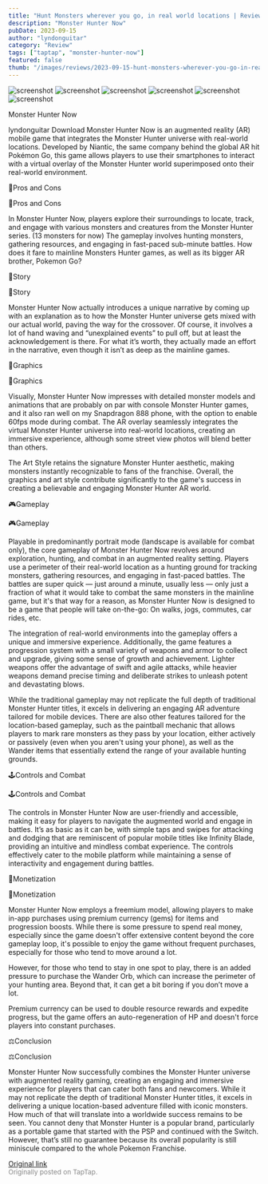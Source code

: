 ```yaml
---
title: "Hunt Monsters wherever you go, in real world locations | Review - Monster Hunter Now"
description: "Monster Hunter Now"
pubDate: 2023-09-15
author: "lyndonguitar"
category: "Review"
tags: ["taptap", "monster-hunter-now"]
featured: false
thumb: "/images/reviews/2023-09-15-hunt-monsters-wherever-you-go-in-real-world-locations--review---monster-hunter-now-0.avif"
---
```


<div class="gallery">
  <img src="/images/reviews/2023-09-15-hunt-monsters-wherever-you-go-in-real-world-locations--review---monster-hunter-now-0.avif" alt="screenshot" />
  <img src="/images/reviews/2023-09-15-hunt-monsters-wherever-you-go-in-real-world-locations--review---monster-hunter-now-1.avif" alt="screenshot" />
  <img src="/images/reviews/2023-09-15-hunt-monsters-wherever-you-go-in-real-world-locations--review---monster-hunter-now-2.avif" alt="screenshot" />
  <img src="/images/reviews/2023-09-15-hunt-monsters-wherever-you-go-in-real-world-locations--review---monster-hunter-now-3.avif" alt="screenshot" />
  <img src="/images/reviews/2023-09-15-hunt-monsters-wherever-you-go-in-real-world-locations--review---monster-hunter-now-4.avif" alt="screenshot" />
  <img src="/images/reviews/2023-09-15-hunt-monsters-wherever-you-go-in-real-world-locations--review---monster-hunter-now-5.avif" alt="screenshot" />
</div>

Monster Hunter Now

lyndonguitar
Download
Monster Hunter Now is an augmented reality (AR) mobile game that integrates the Monster Hunter universe with real-world locations. Developed by Niantic, the same company behind the global AR hit Pokémon Go, this game allows players to use their smartphones to interact with a virtual overlay of the Monster Hunter world superimposed onto their real-world environment.

📌Pros and Cons

📌Pros and Cons

In Monster Hunter Now, players explore their surroundings to locate, track, and engage with various monsters and creatures from the Monster Hunter series. (13 monsters for now) The gameplay involves hunting monsters, gathering resources, and engaging in fast-paced sub-minute battles. How does it fare to mainline Monsters Hunter games, as well as its bigger AR brother, Pokemon Go?

📖Story

📖Story

Monster Hunter Now actually introduces a unique narrative by coming up with an explanation as to how the Monster Hunter universe gets mixed with our actual world, paving the way for the crossover. Of course, it involves a lot of hand waving and “unexplained events” to pull off, but at least the acknowledgement is there. For what it’s worth, they actually made an effort in the narrative, even though it isn’t as deep as the mainline games.

🎨Graphics

🎨Graphics

Visually, Monster Hunter Now impresses with detailed monster models and animations that are probably on par with console Monster Hunter games, and it also ran well on my Snapdragon 888 phone, with the option to enable 60fps mode during combat. The AR overlay seamlessly integrates the virtual Monster Hunter universe into real-world locations, creating an immersive experience, although some street view photos will blend better than others.

The Art Style retains the signature Monster Hunter aesthetic, making monsters instantly recognizable to fans of the franchise. Overall, the graphics and art style contribute significantly to the game's success in creating a believable and engaging Monster Hunter AR world.

🎮Gameplay

🎮Gameplay

Playable in predominantly portrait mode (landscape is available for combat only), the core gameplay of Monster Hunter Now revolves around exploration, hunting, and combat in an augmented reality setting. Players use a perimeter of their real-world location as a hunting ground for tracking monsters, gathering resources, and engaging in fast-paced battles. The battles are super quick — just around a minute, usually less — only just a fraction of what it would take to combat the same monsters in the mainline game, but it's that way for a reason, as Monster Hunter Now is designed to be a game that people will take on-the-go: On walks, jogs, commutes, car rides, etc.

The integration of real-world environments into the gameplay offers a unique and immersive experience. Additionally, the game features a progression system with a small variety of weapons and armor to collect and upgrade, giving some sense of growth and achievement. Lighter weapons offer the advantage of swift and agile attacks, while heavier weapons demand precise timing and deliberate strikes to unleash potent and devastating blows.

While the traditional gameplay may not replicate the full depth of traditional Monster Hunter titles, it excels in delivering an engaging AR adventure tailored for mobile devices. There are also other features tailored for the location-based gameplay, such as the paintball mechanic that allows players to mark rare monsters as they pass by your location, either actively or passively (even when you aren't using your phone), as well as the Wander items that essentially extend the range of your available hunting grounds.

🕹Controls and Combat

🕹Controls and Combat

The controls in Monster Hunter Now are user-friendly and accessible, making it easy for players to navigate the augmented world and engage in battles. It’s as basic as it can be, with simple taps and swipes for attacking and dodging that are reminiscent of popular mobile titles like Infinity Blade, providing an intuitive and mindless combat experience. The controls effectively cater to the mobile platform while maintaining a sense of interactivity and engagement during battles.

📜Monetization

📜Monetization

Monster Hunter Now employs a freemium model, allowing players to make in-app purchases using premium currency (gems) for items and progression boosts. While there is some pressure to spend real money, especially since the game doesn't offer extensive content beyond the core gameplay loop, it's possible to enjoy the game without frequent purchases, especially for those who tend to move around a lot.

However, for those who tend to stay in one spot to play, there is an added pressure to purchase the Wander Orb, which can increase the perimeter of your hunting area. Beyond that, it can get a bit boring if you don’t move a lot.

Premium currency can be used to double resource rewards and expedite progress, but the game offers an auto-regeneration of HP and doesn't force players into constant purchases.

⚖️Conclusion

⚖️Conclusion

Monster Hunter Now successfully combines the Monster Hunter universe with augmented reality gaming, creating an engaging and immersive experience for players that can cater both fans and newcomers. While it may not replicate the depth of traditional Monster Hunter titles, it excels in delivering a unique location-based adventure filled with iconic monsters. How much of that will translate into a worldwide success remains to be seen. You cannot deny that Monster Hunter is a popular brand, particularly as a portable game that started with the PSP and continued with the Switch. However, that’s still no guarantee because its overall popularity is still miniscule compared to the whole Pokemon Franchise.

[Original link](https://www.taptap.io/post/6286000)<br><span style="font-size: 0.95em; color: #888;">Originally posted on TapTap.</span>
